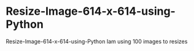 # Resize-Image-614-x-614-using-Python
Resize-Image-614-x-614-using-Python
Iam using 100 images to resizes
